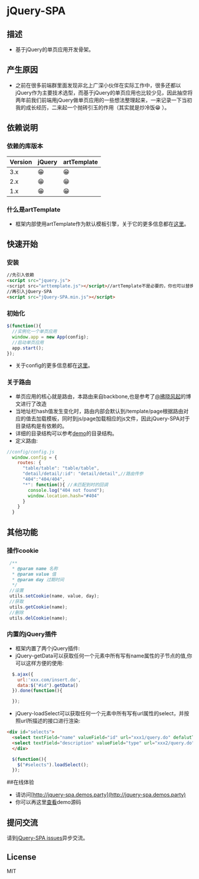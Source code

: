 # jQuery-SPA

## 描述

- 基于jQuery的单页应用开发骨架。

## 产生原因
- 之前在很多前端群里面发现非北上广深小伙伴在实际工作中，很多还都以jQuery作为主要技术选型，而基于jQuery的单页应用也比较少见，因此抽空将两年前我们前端用jQuery做单页应用的一些想法整理起来，一来记录一下当初我的成长经历，二来起一个抛砖引玉的作用（其实就是炒冷饭😁 ）。

## 依赖说明

### 依赖的库版本

Version | jQuery | artTemplate
--- | --- | ---
3.x | 😁 |  😁
2.x | 😁 |  😁
1.x | 😁 |  😁

### 什么是artTemplate
- 框架内部使用artTemplate作为默认模板引擎，关于它的更多信息都在[这里](https://github.com/aui/art-template)。

## 快速开始

### 安装
```html
//先引入依赖
<script src="jquery.js">
<script src="arttemplate.js"></script>//artTemplate不是必要的，你也可以替换成你喜欢的其他模板引擎
//再引入jQuery-SPA
<script src="jQuery-SPA.min.js"></script>
```

### 初始化
```javascript
$(function(){
  //实例化一个单页应用
  window.app = new App(config);
  //启动单页应用
  app.start();
});
```
- 关于config的更多信息都在[这里](https://github.com/doubi-NO1/jQuery-SPA/blob/master/core/config.js)。


### 关于路由
- 单页应用的核心就是路由，本路由来自backbone,也是参考了[@拂晓风起](https://www.cnblogs.com/kenkofox/p/4650824.html)的博文进行了改造
- 当地址栏hash值发生变化时，路由内部会默认到/template/page根据路由对应的值去加载模板，同时到js/page加载相应的js文件，因此jQuery-SPA对于目录结构是有依赖的。
- 详细的目录结构可以参考[demo](https://github.com/doubi-NO1/jQuery-SPA/tree/master/demo)的目录结构。
- 定义路由:
```javascript
//config/config.js
  window.config = {
    routes: {
      "table/table": "table/table",
      "detail/detail/:id": "detail/detail",//路由传参
      "404":"404/404",
      "*": function(){ //未匹配到时的回调
        console.log("404 not found");
        window.location.hash="#404"
      }
    }
  }
```

## 其他功能

### 操作cookie
```javascript
 /**
  * @param name 名称
  * @param value 值
  * @param day 过期时间
  */
 //设置
 utils.setCookie(name, value, day);
 //获取
 utils.getCookie(name);
 //删除
 utils.delCookie(name);
```

### 内置的jQuery插件
- 框架内置了两个jQuery插件:
- jQuery-getData可以获取任何一个元素中所有写有name属性的子节点的值,你可以这样方便的使用:
```javascript
  $.ajax({
    url:'xxx.com/insert.do',
    data:$("#id").getData()
  }).done(function(){

  });
```
- jQuery-loadSelect可以获取任何一个元素中所有写有url属性的select，并按照url所描述的接口进行渲染:
```html
<div id="selects">
  <select textField="name" valueField="id" url="xxx1/query.do" defalutText="默认选项" defaultValue="默认值"></select>
  <select textField="description" valueField="type" url="xxx2/query.do" defalutText="默认选项" defaultValue="默认值"></select>
  </div>
```
```javascript
  $(function(){
    $("#selects").loadSelect();
  });
```

##在线体验
- 请访问[http://jquery-spa.demos.party](http://jquery-spa.demos.party)
- 你可以再这里[查看](https://github.com/doubi-NO1/jQuery-SPA/tree/master/demo)demo源码

## 提问交流
请到[jQuery-SPA issues](https://github.com/doubi-NO1/jQuery-SPA/issues)异步交流。


## License
MIT